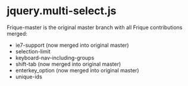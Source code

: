 # jquery.multi-select.js

Frique-master is the original master branch with all Frique contributions merged:
- ie7-support (now merged into original master)
- selection-limit
- keyboard-nav-including-groups
- shift-tab (now merged into original master)
- enterkey_option (now merged into original master)
- unique-ids
